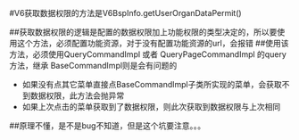 #V6获取数据权限的方法是V6BspInfo.getUserOrganDataPermit()

##获取数据权限的逻辑是配置的数据权限加上功能权限的类型决定的，所以要使用这个方法，必须配置功能资源，对于没有配置功能资源的url，会报错
##使用该方法，必须使用QueryCommandImpl 或者 QueryPageCommandImpl 的query方法，继承 BaseCommandImpl则是会有问题的
- 如果没有点其它菜单直接点BaseCommandImpl子类所实现的菜单，会获取不到数据权限，此方法会抛异常
- 如果上次点击的菜单获取到了数据权限，则此次获取到数据权限与上次相同

##原理不懂，是不是bug不知道，但是这个坑要注意。。。